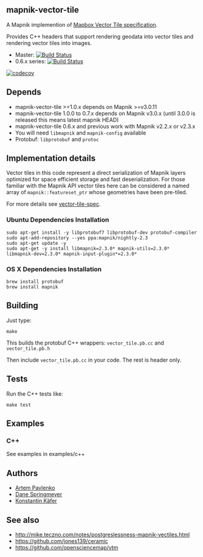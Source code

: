 ## mapnik-vector-tile

A Mapnik implemention of [Mapbox Vector Tile specification](https://github.com/mapbox/vector-tile-spec).

Provides C++ headers that support rendering geodata into vector tiles and rendering vector tiles into images.

 - Master: [![Build Status](https://travis-ci.org/mapbox/mapnik-vector-tile.svg?branch=master)](https://travis-ci.org/mapbox/mapnik-vector-tile)
 - 0.6.x series: [![Build Status](https://secure.travis-ci.org/mapbox/mapnik-vector-tile.svg?branch=0.6.x)](http://travis-ci.org/mapbox/mapnik-vector-tile)

[![codecov](https://codecov.io/gh/mapbox/mapnik-vector-tile/branch/master/graph/badge.svg)](https://codecov.io/gh/mapbox/mapnik-vector-tile)

## Depends

 - mapnik-vector-tile >=1.0.x depends on Mapnik >=v3.0.11
 - mapnik-vector-tile 1.0.0 to 0.7.x depends on Mapnik v3.0.x (until 3.0.0 is released this means latest mapnik HEAD)
 - mapnik-vector-tile 0.6.x and previous work with Mapnik v2.2.x or v2.3.x
 - You will need `libmapnik` and `mapnik-config` available
 - Protobuf: `libprotobuf` and `protoc`

## Implementation details

Vector tiles in this code represent a direct serialization of Mapnik layers optimized for space efficient storage and fast deserialization. For those familiar with the Mapnik API vector tiles here can be considered a named array of `mapnik::featureset_ptr` whose geometries have been pre-tiled.

For more details see [vector-tile-spec](https://github.com/mapbox/vector-tile-spec).

### Ubuntu Dependencies Installation

    sudo apt-get install -y libprotobuf7 libprotobuf-dev protobuf-compiler
    sudo apt-add-repository --yes ppa:mapnik/nightly-2.3
    sudo apt-get update -y
    sudo apt-get -y install libmapnik=2.3.0* mapnik-utils=2.3.0* libmapnik-dev=2.3.0* mapnik-input-plugin*=2.3.0*

### OS X Dependencies Installation

    brew install protobuf
    brew install mapnik

## Building

Just type:

    make

This builds the protobuf C++ wrappers: `vector_tile.pb.cc` and `vector_tile.pb.h`

Then include `vector_tile.pb.cc` in your code. The rest is header only.

## Tests

Run the C++ tests like:

    make test

## Examples

### C++

See examples in examples/c++

## Authors

- [Artem Pavlenko](https://github.com/artemp)
- [Dane Springmeyer](https://github.com/springmeyer)
- [Konstantin Käfer](https://github.com/kkaefer)

## See also

- http://mike.teczno.com/notes/postgreslessness-mapnik-vectiles.html
- https://github.com/jones139/ceramic
- https://github.com/opensciencemap/vtm
